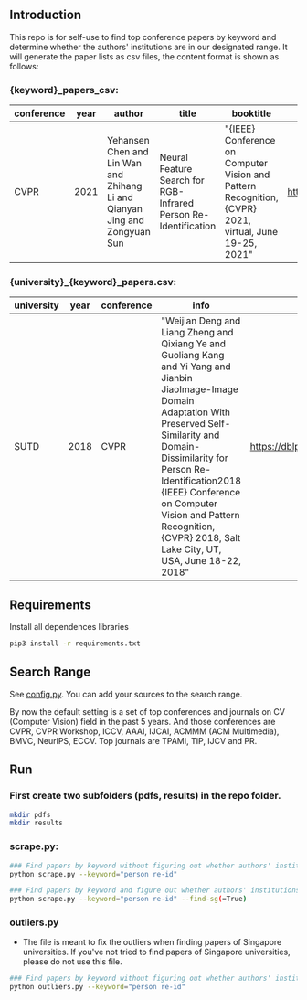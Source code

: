 ## Introduction

This repo is for self-use to find top conference papers by keyword and determine whether the authors' institutions are in our designated range.
It will generate the paper lists as csv files, the content format is shown as follows:
### {keyword}_papers_csv:
|**conference**|**year**|**author**|**title**|**booktitle**|**bibtex**|**electronic_edition**|
|-------|-------|-----------|-----------|-----------|-----------|:-------------------------------------------------------------------------------------------------------------|
|CVPR|2021|Yehansen Chen and Lin Wan and Zhihang Li and Qianyan Jing and Zongyuan Sun|Neural Feature Search for RGB-Infrared Person Re-Identification|"{IEEE} Conference on Computer Vision and Pattern Recognition, {CVPR} 2021, virtual, June 19-25, 2021"|https://dblp.org/rec/conf/cvpr/ChenWLJS21.bib|https://openaccess.thecvf.com/content/CVPR2021/html/Chen_Neural_Feature_Search_for_RGB-Infrared_Person_Re-Identification_CVPR_2021_paper.html|

### {university}_{keyword}_papers.csv:
|**university**|**year**|**conference**|**info**|**bibtex**|**electronic_edition**|
|-------|-------|-----------|----------------------|-----------|:--------------------------------------------|
|SUTD|2018|CVPR|"Weijian Deng and Liang Zheng and Qixiang Ye and Guoliang Kang and Yi Yang and Jianbin JiaoImage-Image Domain Adaptation With Preserved Self-Similarity and Domain-Dissimilarity for Person Re-Identification2018 {IEEE} Conference on Computer Vision and Pattern Recognition, {CVPR} 2018, Salt Lake City, UT, USA, June 18-22, 2018"| https://dblp.org/rec/conf/cvpr/Deng0YK0J18.bib| http://openaccess.thecvf.com/content_cvpr_2018/html/Deng_Image-Image_Domain_Adaptation_CVPR_2018_paper.html |

## Requirements
Install all dependences libraries
``` bash
pip3 install -r requirements.txt
```
## Search Range
See [config.py](config.py). You can add your sources to the search range. 

By now the default setting is a set of top conferences and journals on CV (Computer Vision) field in the past 5 years. And those conferences are CVPR, CVPR Workshop, ICCV, AAAI, IJCAI, ACMMM (ACM Multimedia), BMVC, NeurIPS, ECCV. Top journals are TPAMI, TIP, IJCV and PR.

## Run

### First create two subfolders (pdfs, results) in the repo folder.
``` bash
mkdir pdfs
mkdir results
```

### scrape.py:
``` bash
### Find papers by keyword without figuring out whether authors' institutions are in our range. 
python scrape.py --keyword="person re-id"

### Find papers by keyword and figure out whether authors' institutions are in our range of Singapore universities.
python scrape.py --keyword="person re-id" --find-sg(=True)
```

### outliers.py
* The file is meant to fix the outliers when finding papers of Singapore universities. If you've not tried to find papers of Singapore universities, please do not use this file.

``` bash
### Find papers by keyword without figuring out whether authors' institutions are in our range. 
python outliers.py --keyword="person re-id"
```